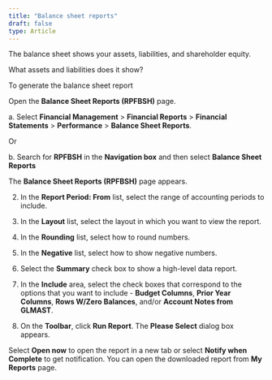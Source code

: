 ```yaml
---
title: "Balance sheet reports"
draft: false
type: Article
---
```


The balance sheet shows your assets, liabilities, and shareholder equity.

What assets and liabilities does it show?

To generate the balance sheet report

Open the **Balance Sheet Reports (RPFBSH)** page.

a. Select **Financial Management** > **Financial Reports** > **Financial Statements** > **Performance** > **Balance Sheet Reports**.

Or

b. Search for **RPFBSH** in the **Navigation box** and then select **Balance Sheet Reports**

The **Balance Sheet Reports (RPFBSH)** page appears.

2. In the **Report Period: From** list, select the range of accounting periods to include.

3. In the **Layout** list, select the layout in which you want to view the report.

4. In the **Rounding** list, select how to round numbers.

5. In the **Negative** list, select how to show negative numbers.

6. Select the **Summary** check box to show a high-level data report.

7. In the **Include** area, select the check boxes that correspond to the options that you want to include - **Budget Columns**, **Prior Year Columns**, **Rows W/Zero Balances**, and/or **Account Notes from GLMAST**.

8. On the **Toolbar**, click **Run Report**. The **Please Select** dialog box appears.

Select **Open now** to open the report in a new tab or select **Notify when Complete** to get notification. You can open the downloaded report from **My Reports** page.

​